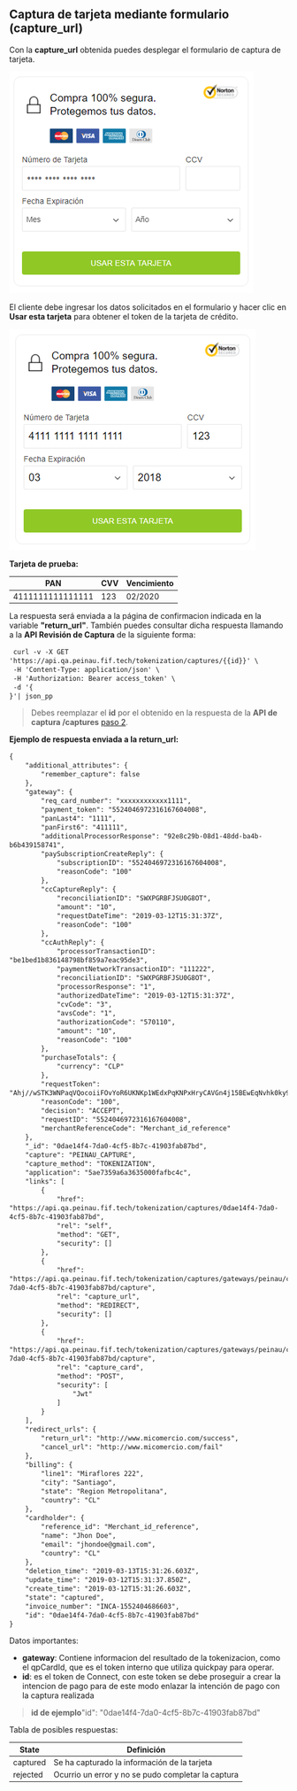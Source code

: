 ## Captura de tarjeta mediante formulario (capture_url)

Con la **capture_url** obtenida puedes desplegar el formulario de captura de tarjeta.

![Ejemplo de ventana Formulario](images/captura-tarjeta-1.png)

El cliente debe ingresar los datos solicitados en el formulario y hacer clic en **Usar esta tarjeta** para obtener el token de la tarjeta de crédito.

![Ejemplo datos a ingresar](images/captura-tarjeta-2.png)

**Tarjeta de prueba:**

| PAN           | CVV             | Vencimiento  |
| ------------- | --------------- | ------------ |
| 4111111111111111 | 123   | 02/2020             |

La respuesta será enviada a la página de confirmacion indicada en la variable **"return_url"**. También puedes consultar dicha respuesta llamando a la **API Revisión de Captura** de la siguiente forma:

```
 curl -v -X GET 'https://api.qa.peinau.fif.tech/tokenization/captures/{{id}}' \
 -H 'Content-Type: application/json' \
 -H 'Authorization: Bearer access_token' \
 -d '{
}'| json_pp
```

> Debes reemplazar el **id** por el obtenido en la respuesta de la **API de captura /captures** [paso 2](crear-intencion-captura.md).

**Ejemplo de respuesta enviada a la return_url:**

```
{
    "additional_attributes": {
        "remember_capture": false
    },
    "gateway": {
        "req_card_number": "xxxxxxxxxxxx1111",
        "payment_token": "5524046972316167604008",
        "panLast4": "1111",
        "panFirst6": "411111",
        "additionalProcessorResponse": "92e8c29b-08d1-48dd-ba4b-b6b439158741",
        "paySubscriptionCreateReply": {
            "subscriptionID": "5524046972316167604008",
            "reasonCode": "100"
        },
        "ccCaptureReply": {
            "reconciliationID": "SWXPGRBFJSU0G8OT",
            "amount": "10",
            "requestDateTime": "2019-03-12T15:31:37Z",
            "reasonCode": "100"
        },
        "ccAuthReply": {
            "processorTransactionID": "be1bed1b836148798bf859a7eac95de3",
            "paymentNetworkTransactionID": "111222",
            "reconciliationID": "SWXPGRBFJSU0G8OT",
            "processorResponse": "1",
            "authorizedDateTime": "2019-03-12T15:31:37Z",
            "cvCode": "3",
            "avsCode": "1",
            "authorizationCode": "570110",
            "amount": "10",
            "reasonCode": "100"
        },
        "purchaseTotals": {
            "currency": "CLP"
        },
        "requestToken": "Ahj//wSTK3WNPaqVQocoiiFOvYoR6UKNKp1WEdxPqKNPxHryCAVGn4j15BEwEqNvhk0ky9GK6rTwMCcmVusae1UqhQ5QAAAAKQZu",
        "reasonCode": "100",
        "decision": "ACCEPT",
        "requestID": "5524046972316167604008",
        "merchantReferenceCode": "Merchant_id_reference"
    },
    "_id": "0dae14f4-7da0-4cf5-8b7c-41903fab87bd",
    "capture": "PEINAU_CAPTURE",
    "capture_method": "TOKENIZATION",
    "application": "5ae7359a6a3635000fafbc4c",
    "links": [
        {
            "href": "https://api.qa.peinau.fif.tech/tokenization/captures/0dae14f4-7da0-4cf5-8b7c-41903fab87bd",
            "rel": "self",
            "method": "GET",
            "security": []
        },
        {
            "href": "https://api.qa.peinau.fif.tech/tokenization/captures/gateways/peinau/capture/0dae14f4-7da0-4cf5-8b7c-41903fab87bd/capture",
            "rel": "capture_url",
            "method": "REDIRECT",
            "security": []
        },
        {
            "href": "https://api.qa.peinau.fif.tech/tokenization/captures/gateways/peinau/capture/0dae14f4-7da0-4cf5-8b7c-41903fab87bd/capture",
            "rel": "capture_card",
            "method": "POST",
            "security": [
                "Jwt"
            ]
        }
    ],
    "redirect_urls": {
        "return_url": "http://www.micomercio.com/success",
        "cancel_url": "http://www.micomercio.com/fail"
    },
    "billing": {
        "line1": "Miraflores 222",
        "city": "Santiago",
        "state": "Region Metropolitana",
        "country": "CL"
    },
    "cardholder": {
        "reference_id": "Merchant_id_reference",
        "name": "Jhon Doe",
        "email": "jhondoe@gmail.com",
        "country": "CL"
    },
    "deletion_time": "2019-03-13T15:31:26.603Z",
    "update_time": "2019-03-12T15:31:37.850Z",
    "create_time": "2019-03-12T15:31:26.603Z",
    "state": "captured",
    "invoice_number": "INCA-1552404686603",
    "id": "0dae14f4-7da0-4cf5-8b7c-41903fab87bd"
}
```

Datos importantes:

- **gateway**: Contiene informacion del resultado de la tokenizacion, como el qpCardId, que es el token interno que utiliza quickpay para operar.
- **id**: es el token de Connect, con este token se debe proseguir a crear la intencion de pago para de este modo enlazar la intención de pago con la captura realizada
> **id de ejemplo**"id": "0dae14f4-7da0-4cf5-8b7c-41903fab87bd"

Tabla de posibles respuestas:

| State    | Definición                               |
| -------- | ---------------------------------------- |
| captured | Se ha capturado la información de la tarjeta |
| rejected | Ocurrio un error y no se pudo completar la captura |
